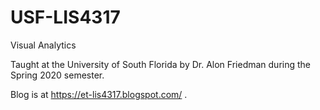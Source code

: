 # USF-LIS4317
Visual Analytics

Taught at the University of South Florida by Dr. Alon Friedman during the Spring 2020 semester.

Blog is at https://et-lis4317.blogspot.com/ .
